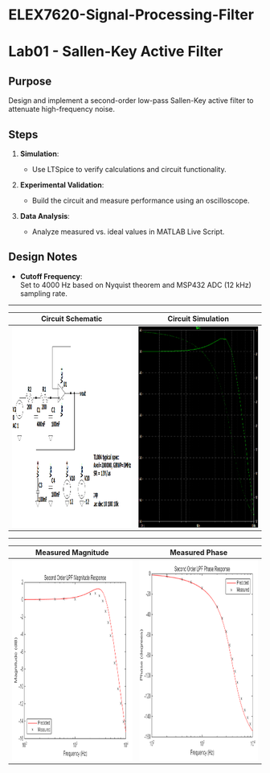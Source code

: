# ELEX7620-Signal-Processing-Filter

# Lab01 - Sallen-Key Active Filter
## Purpose
Design and implement a second-order low-pass Sallen-Key active filter to attenuate high-frequency noise.

## Steps
1. **Simulation**:  
   - Use LTSpice to verify calculations and circuit functionality.

2. **Experimental Validation**:  
   - Build the circuit and measure performance using an oscilloscope.

3. **Data Analysis**:  
   - Analyze measured vs. ideal values in MATLAB Live Script.

## Design Notes
- **Cutoff Frequency**:  
  Set to 4000 Hz based on Nyquist theorem and MSP432 ADC (12 kHz) sampling rate.
---
| Circuit Schematic | Circuit Simulation |
|-------------------|--------------------|
| <img src="/Lab%2001%20-%20Sallen%20Key%20Active%20Filter/LTSpice/Schematic%20&%20Plot/Circuit-Schematic.png" alt="Circuit Schematic" width="700" height="400"> | <img src="/Lab%2001%20-%20Sallen%20Key%20Active%20Filter/LTSpice/Schematic%20&%20Plot/Circuit-Simulation.png" alt="Circuit simulation" width="700" height="400"> |
---
| Measured Magnitude |   Measured Phase   |
|--------------------|--------------------|
| <img src="/Lab 01 - Sallen Key Active Filter/Matlab-live-script/Magnitude-Plot.PNG" alt="Measured Magnitude" width="700" height="400"> | <img src="/Lab 01 - Sallen Key Active Filter/Matlab-live-script/Phase-Plot.PNG" alt="Measured Phase" width="700" height="400"> |